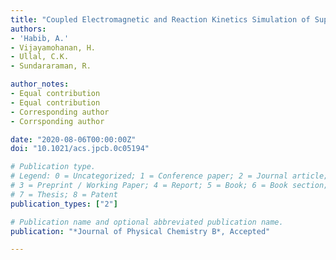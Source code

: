 ```yaml
---
title: "Coupled Electromagnetic and Reaction Kinetics Simulation of Super-Resolution Interference Lithography"
authors:
- 'Habib, A.'
- Vijayamohanan, H. 
- Ullal, C.K.
- Sundararaman, R.

author_notes:
- Equal contribution
- Equal contribution
- Corresponding author
- Corrsponding author

date: "2020-08-06T00:00:00Z"
doi: "10.1021/acs.jpcb.0c05194"

# Publication type.
# Legend: 0 = Uncategorized; 1 = Conference paper; 2 = Journal article;
# 3 = Preprint / Working Paper; 4 = Report; 5 = Book; 6 = Book section;
# 7 = Thesis; 8 = Patent
publication_types: ["2"]

# Publication name and optional abbreviated publication name.
publication: "*Journal of Physical Chemistry B*, Accepted"

---
```

